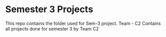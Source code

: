# Semester 3 Projects
This repo contains the folder used for Sem-3 project.
Team - C2
Contains all projects done for semester 3 by Team C2


